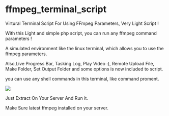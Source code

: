 # ffmpeg_terminal_script
Virtural Terminal Script For Using FFmpeg Parameters, Very Light Script !

With this Light and simple php script, you can run any ffmpeg command parameters !

A simulated environment like the linux terminal, which allows you to use the ffmpeg parameters.

Also,Live Progress Bar, Tasking Log, Play Video :), Remote Upload File, Make Folder, Set Output Folder and some options is now included to script.

you can use any shell commands in this terminal, like command proment.

<img src="https://github.com/Pedroxam/ffmpeg_terminal_script/blob/master/screencapture-localhost-terminal3-2019-03-04-00_26_50.png">

Just Extract On Your Server And Run it.

Make Sure latest ffmpeg installed on your server.
